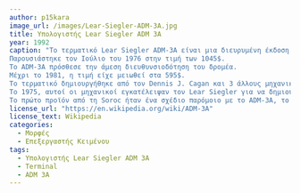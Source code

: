 ```yaml
---
author: p15kara
image_url: /images/Lear-Siegler-ADM-3A.jpg
title: Υπολογιστής Lear Siegler ADM 3A 
year: 1992 
caption: "Το τερματικό Lear Siegler ADM-3A είναι μια διευρυμένη έκδοση του τερματικού ADM-3.
Παρουσιάστηκε τον Ιούλιο του 1976 στην τιμή των 1045$.
Το ADM-3A πρόσθεσε την άμεση διευθυνσιοδότηση του δρομέα.
Μέχρι το 1981, η τιμή είχε μειωθεί στα 595$. 
Το τερματικό δημιουργήθηκε από τον Dennis J. Cagan και 3 άλλους μηχανικούς στο LSI.
Το 1975, αυτοί οι μηχανικοί εγκατέλειψαν τον Lear Siegler για να δημιουργήσουν τη Soroc Technology.
Το πρώτο προϊόν από τη Soroc ήταν ένα σχέδιο παρόμοιο με το ADM-3A, το οποίο πουλήθηκε στη Beehive ως Beehive B100 το 1976-1977"
license_url: "https://en.wikipedia.org/wiki/ADM-3A" 
license_text: Wikipedia 
categories:
  - Μορφές
  - Επεξεργαστής Κειμένου
tags:
  - Υπολογιστής Lear Siegler ADM 3A
  - Terminal 
  - ADM 3A 
---
```

